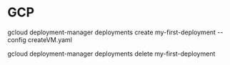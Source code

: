 # GCP
gcloud deployment-manager deployments create my-first-deployment --config createVM.yaml

gcloud deployment-manager deployments delete my-first-deployment